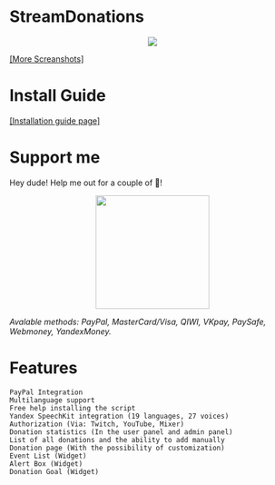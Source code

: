 # StreamDonations
<p align="center"><a href="https://github.com/JsonDeveloper/StreamDonations/wiki/Screanshots"><img src="https://user-images.githubusercontent.com/10038023/54754536-688dcf80-4bec-11e9-9f71-859ed4f7892f.png"></a></p>
<a href="https://github.com/JsonDeveloper/StreamDonations/wiki/Screanshots">[More Screanshots]</a>

# Install Guide
<a href="https://JsonDeveloper.github.com/StreamDonations">[Installation guide page]</a>

# Support me
Hey dude! Help me out for a couple of :beers:!
<p align="center"><a href="https://www.donationalerts.com/r/jquery"><img src="http://stopbullyingdayton.org/wp-content/uploads/2018/05/fixed-donate.png" width="200"></a></p>
<i>Avalable methods: PayPal, MasterCard/Visa, QIWI, VKpay, PaySafe, Webmoney, YandexMoney.</i>

# Features
    PayPal Integration
    Multilanguage support
    Free help installing the script
    Yandex SpeechKit integration (19 languages, 27 voices)
    Authorization (Via: Twitch, YouTube, Mixer)
    Donation statistics (In the user panel and admin panel)
    List of all donations and the ability to add manually
    Donation page (With the possibility of customization)
    Event List (Widget)
    Alert Box (Widget)
    Donation Goal (Widget)

